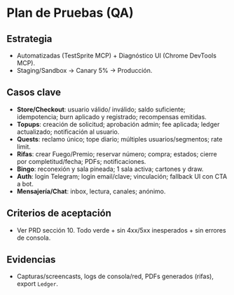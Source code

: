 # Plan de Pruebas (QA)

## Estrategia
- Automatizadas (TestSprite MCP) + Diagnóstico UI (Chrome DevTools MCP).
- Staging/Sandbox → Canary 5% → Producción.

## Casos clave
- **Store/Checkout**: usuario válido/ inválido; saldo suficiente; idempotencia; burn aplicado y registrado; recompensas emitidas.
- **Topups**: creación de solicitud; aprobación admin; fee aplicada; ledger actualizado; notificación al usuario.
- **Quests**: reclamo único; tope diario; múltiples usuarios/segmentos; rate limit.
- **Rifas**: crear Fuego/Premio; reservar número; compra; estados; cierre por completitud/fecha; PDFs; notificaciones.
- **Bingo**: reconexión y sala pineada; 1 sala activa; cartones y draw.
- **Auth**: login Telegram; login email/clave; vinculación; fallback UI con CTA a bot.
- **Mensajería/Chat**: inbox, lectura, canales; anónimo.

## Criterios de aceptación
- Ver PRD sección 10. Todo verde + sin 4xx/5xx inesperados + sin errores de consola.

## Evidencias
- Capturas/screencasts, logs de consola/red, PDFs generados (rifas), export `Ledger`.
